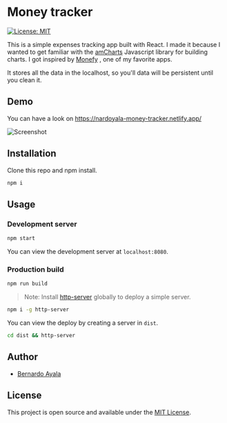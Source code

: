 # Money tracker

[![License: MIT](https://img.shields.io/badge/License-MIT-blue.svg)](https://opensource.org/licenses/MIT)

This is a simple expenses tracking app built with React. I made it because I wanted to get familiar with the [amCharts](https://www.amcharts.com/) Javascript library for building charts. I got inspired by [Monefy](https://monefy.me/) , one of my favorite apps.

It stores all the data in the localhost, so you'll data will be persistent until you clean it.

## Demo
You can have a look on https://nardoyala-money-tracker.netlify.app/

![Screenshot](https://raw.githubusercontent.com/nardoyala/money-tracker/main/images/screenshot.png)

## Installation

Clone this repo and npm install.

```bash
npm i
```

## Usage

### Development server

```bash
npm start
```

You can view the development server at `localhost:8080`.

### Production build

```bash
npm run build
```

> Note: Install [http-server](https://www.npmjs.com/package/http-server) globally to deploy a simple server.

```bash
npm i -g http-server
```

You can view the deploy by creating a server in `dist`.

```bash
cd dist && http-server
```

## Author

- [Bernardo Ayala](https://www.bernardoayala.com)

## License

This project is open source and available under the [MIT License](LICENSE).
